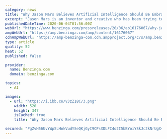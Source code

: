 ```yaml
---
category: news
title: "Why Jason Mars Believes Artificial Intelligence Should Be Embraced and Not Feared"
excerpt: "Jason Mars is an inventor and creative who has been trying to get people to accept the benefits of Artificial Intelligence of"
publishedDateTime: 2020-06-04T01:56:00Z
webUrl: "https://www.benzinga.com/pressreleases/20/06/ab16176067/why-jason-mars-believes-artificial-intelligence-should-be-embraced-and-not-feared"
ampWebUrl: "https://amp.benzinga.com/amp/content/16176067"
cdnAmpWebUrl: "https://amp-benzinga-com.cdn.ampproject.org/c/s/amp.benzinga.com/amp/content/16176067"
type: article
quality: 52
heat: 52
published: false

provider:
  name: Benzinga.com
  domain: benzinga.com

topics:
  - AI

images:
  - url: "https://i.ibb.co/VJzZ18C/3.png"
    width: 520
    height: 347
    isCached: true
    title: "Why Jason Mars Believes Artificial Intelligence Should Be Embraced and Not Feared"

secured: "PgZvH56UvYWpSLHokVudYSeQKjGyC9CPsXDLFC4o2I5bBYoiYSkJc2kNrUgX+xszxg+bRAGcadeYgdvbFHqtJo2eFmfFcSvtBQRDLbsTJPXFGGfzNjEBAnlgzGTIIqTG/Zk1CGr5yVPhdwoEdxykXGRZpqwOd2FmRVRidMOIQDZ2PbO7JWFvp/xZvaTJRA3U6FDgA3lKJhacMV37RyhZ5QUdOFmsZu2K13EeS8rWn8LK67i4RSYsMhvhXuQyadqnLDxGIS5zeuHWa8l3cftyPRIxoqwql/I0tZKlVw8piT3/OnQo9EV1kYqQgiqWrqgE;cvOChHw1mKMrBHiPqZ1k5g=="
---
```


